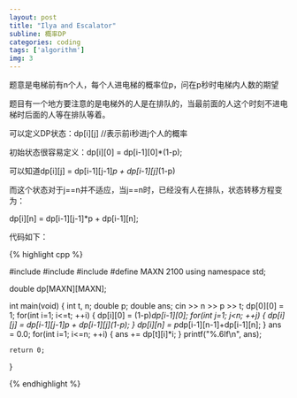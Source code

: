 ```yaml
---
layout: post
title: "Ilya and Escalator"
subline: 概率DP
categories: coding
tags: ['algorithm']
img: 3
---
```


题意是电梯前有n个人，每个人进电梯的概率位p，问在p秒时电梯内人数的期望

题目有一个地方要注意的是电梯外的人是在排队的，当最前面的人这个时刻不进电梯时后面的人等在排队等着。

可以定义DP状态：dp[i][j] //表示前i秒进j个人的概率

初始状态很容易定义：dp[i][0] = dp[i-1][0]*(1-p);

可以知道dp[i][j] = dp[i-1][j-1]*p + dp[i-1][j]*(1-p)

而这个状态对于j==n并不适应，当j==n时，已经没有人在排队，状态转移方程变为：

dp[i][n] = dp[i-1][j-1]*p + dp[i-1][n];

代码如下：

{% highlight cpp %}

#include <cstdio>
#include <cstring>
#include <iostream>
#define MAXN 2100
using namespace std;

double dp[MAXN][MAXN];

int main(void) {
    int t, n;
    double p;
    double ans;
    cin >> n >> p >> t;
    dp[0][0] = 1;
    for(int i=1; i<=t; ++i) {
        dp[i][0] = (1-p)*dp[i-1][0];
        for(int j=1; j<n; ++j) {
            dp[i][j] = dp[i-1][j-1]*p + dp[i-1][j]*(1-p);
        }
        dp[i][n] = p*dp[i-1][n-1]+dp[i-1][n];
    }
    ans = 0.0;
    for(int i=1; i<=n; ++i) {
        ans += dp[t][i]*i;
    }
    printf("%.6lf\n", ans);

    return 0;
}

{% endhighlight %}
